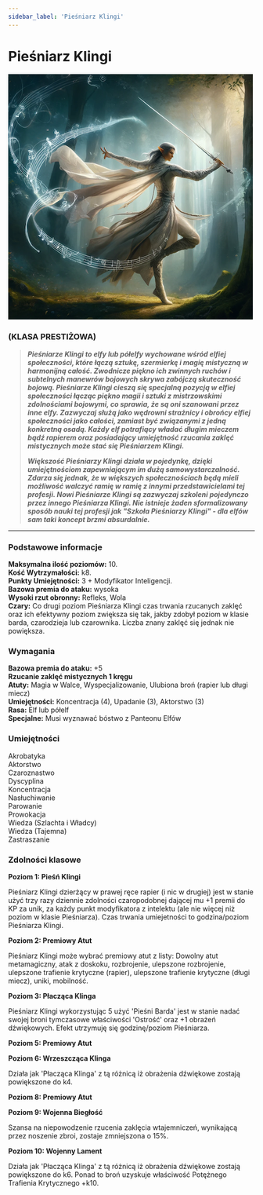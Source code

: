 ```yaml
---
sidebar_label: 'Pieśniarz Klingi'
---
```



# Pieśniarz Klingi

![pieśniarz klingi](../../static/img/wiki/wiki-klasy/piesniarz-klingi.png)

### (KLASA PRESTIŻOWA)

> _**Pieśniarze Klingi to elfy lub półelfy wychowane wśród elfiej społeczności, które łączą sztukę, szermierkę i magię mistyczną w harmonijną całość. Zwodnicze piękno ich zwinnych ruchów i subtelnych manewrów bojowych skrywa zabójczą skuteczność bojową. Pieśniarze Klingi cieszą się specjalną pozycją w elfiej społeczności łącząc piękno magii i sztuki z mistrzowskimi zdolnościami bojowymi, co sprawia, że są oni szanowani przez inne elfy. Zazwyczaj służą jako wędrowni strażnicy i obrońcy elfiej społeczności jako całości, zamiast być związanymi z jedną konkretną osadą. Każdy elf potrafiący władać długim mieczem bądź rapierem oraz posiadający umiejętność rzucania zaklęć mistycznych może stać się Pieśniarzem Klingi.**_
>
> _**Większość Pieśniarzy Klingi działa w pojedynkę, dzięki umiejętnościom zapewniającym im dużą samowystarczalność. Zdarza się jednak, że w większych społecznościach będą mieli możliwość walczyć ramię w ramię z innymi przedstawicielami tej profesji. Nowi Pieśniarze Klingi są zazwyczaj szkoleni pojedynczo przez innego Pieśniarza Klingi. Nie istnieje żaden sformalizowany sposób nauki tej profesji jak "Szkoła Pieśniarzy Klingi" - dla elfów sam taki koncept brzmi absurdalnie.**_

---

### Podstawowe informacje

**Maksymalna ilość poziomów:** 10.\
**Kość Wytrzymałości:** k8.\
**Punkty Umiejętności:** 3 + Modyfikator Inteligencji.\
**Bazowa premia do ataku:** wysoka\
**Wysoki rzut obronny:** Refleks, Wola\
**Czary:** Co drugi poziom Pieśniarza Klingi czas trwania rzucanych zaklęć oraz ich efektywny poziom zwiększa się tak, jakby zdobył poziom w klasie barda, czarodzieja lub czarownika. Liczba znany zaklęć się jednak nie powiększa.

### Wymagania
**Bazowa premia do ataku:** +5\
**Rzucanie zaklęć mistycznych 1 kręgu**\
**Atuty:** Magia w Walce, Wyspecjalizowanie, Ulubiona broń (rapier lub długi miecz)\
**Umiejętności:** Koncentracja (4), Upadanie (3), Aktorstwo (3)\
**Rasa:** Elf lub półelf\
**Specjalne:** Musi wyznawać bóstwo z Panteonu Elfów


### Umiejętności
Akrobatyka\
Aktorstwo\
Czaroznastwo\
Dyscyplina\
Koncentracja\
Nasłuchiwanie\
Parowanie\
Prowokacja\
Wiedza (Szlachta i Władcy)\
Wiedza (Tajemna)\
Zastraszanie

### Zdolności klasowe

**Poziom 1: Pieśń Klingi**

Pieśniarz Klingi dzierżący w prawej ręce rapier (i nic w drugiej) jest w stanie użyć trzy razy dziennie zdolności czaropodobnej dającej mu +1 premii do KP za unik, za każdy punkt modyfikatora z intelektu (ale nie więcej niż poziom w klasie Pieśniarza). Czas trwania umiejetności to godzina/poziom Pieśniarza Klingi.

**Poziom 2: Premiowy Atut**

Pieśniarz Klingi może wybrać premiowy atut z listy: Dowolny atut metamagiczny, atak z doskoku, rozbrojenie, ulepszone rozbrojenie, ulepszone trafienie krytyczne (rapier), ulepszone trafienie krytyczne (długi miecz), uniki, mobilność.

**Poziom 3: Płacząca Klinga**

Pieśniarz Klingi wykorzystując 5 użyć 'Pieśni Barda' jest w stanie nadać swojej broni tymczasowe właściwości 'Ostrość' oraz +1 obrażeń dźwiękowych. Efekt utrzymuję się godzinę/poziom Pieśniarza.

**Poziom 5: Premiowy Atut**

**Poziom 6: Wrzeszcząca Klinga**

Działa jak 'Płacząca Klinga' z tą różnicą iż obrażenia dźwiękowe zostają powiększone do k4.

**Poziom 8: Premiowy Atut**

**Poziom 9: Wojenna Biegłość**

Szansa na niepowodzenie rzucenia zaklęcia wtajemniczeń, wynikającą przez noszenie zbroi, zostaje zmniejszona o 15%.

**Poziom 10: Wojenny Lament**

Działa jak 'Płacząca Klinga' z tą różnicą iż obrażenia dźwiękowe zostają powiększone do k6. Ponad to broń uzyskuje właściwość Potężnego Trafienia Krytycznego +k10.
